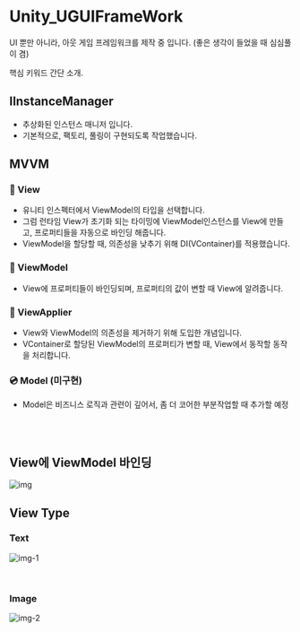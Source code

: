 # **Unity_UGUIFrameWork**

UI 뿐만 아니라, 아웃 게임 프레임워크를 제작 중 입니다. (좋은 생각이 들었을 때 심심풀이 겸)

핵심 키워드 간단 소개.

## IInstanceManager
 - 추상화된 인스턴스 매니저 입니다.
 - 기본적으로, 팩토리, 풀링이 구현되도록 작업했습니다.

## MVVM
 ### :minidisc: View
 - 유니티 인스펙터에서 ViewModel의 타입을 선택합니다.
 - 그럼 런타임 View가 초기화 되는 타이밍에 ViewModel인스턴스를 View에 만들고, 프로퍼티들을 자동으로 바인딩 해줍니다.
 - ViewModel을 할당할 때, 의존성을 낮추기 위해 DI(VContainer)를 적용했습니다.
 ### :minidisc: ViewModel
 - View에 프로퍼티들이 바인딩되며, 프로퍼티의 값이 변할 때 View에 알려줍니다.
 ### :minidisc: ViewApplier
 - View와 ViewModel의 의존성을 제거하기 위해 도입한 개념입니다.
 - VContainer로 할당된 ViewModel의 프로퍼티가 변할 때, View에서 동작할 동작을 처리합니다.
 ### :cd: Model (미구현)
 - Model은 비즈니스 로직과 관련이 깊어서, 좀 더 코어한 부분작업할 때 추가할 예정

<br>
<br>

## View에 ViewModel 바인딩

![img](https://github.com/TIRO044/MyCode/assets/54140806/18128a16-7425-4bf8-b2e4-87c9fba04f86)


## View Type

### Text

![img-1](https://github.com/TIRO044/MyCode/assets/54140806/fe0f7030-00a2-4e84-a361-5a847fbc983f)

<br>

### Image


![img-2](https://github.com/TIRO044/MyCode/assets/54140806/e5a58053-198f-45d1-954e-0fb0b8cafbb4)
